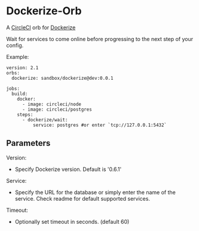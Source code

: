 # Dockerize-Orb
A [CircleCI](https://circleci.com/) orb for [Dockerize](https://github.com/jwilder/dockerize)

Wait for services to come online before progressing to the next step of your config.

Example:

```
version: 2.1
orbs:
  dockerize: sandbox/dockerize@dev:0.0.1

jobs:
  build:
    docker: 
      - image: circleci/node
      - image: circleci/postgres
    steps:
      - dockerize/wait:
          service: postgres #or enter `tcp://127.0.0.1:5432`
```

## Parameters
Version:
   -  Specify Dockerize version. Default is '0.6.1'
 
Service:
  - Specify the URL for the database or simply enter the name of the service. Check readme for default supported services.


Timeout:
  - Optionally set timeout in seconds. (default 60)
